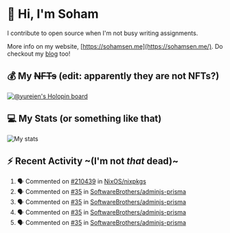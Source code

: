 # 👋 Hi, I'm Soham

I contribute to open source when I'm not busy writing assignments.

More info on my website, [https://sohamsen.me](https://sohamsen.me/). Do checkout my [blog](https://blog.sohamsen.me/) too!

## 💰 My ~~NFTs~~ (edit: apparently they are not NFTs?)

[![@yureien's Holopin board](https://holopin.io/api/user/board?user=yureien)](https://holopin.io/@yureien)

## 💻 My Stats (or something like that)

![My stats](https://github-readme-stats.vercel.app/api?username=Yureien&count_private=true&show_icons=true&theme=dracula)

## ⚡️ Recent Activity ~(I'm not _that_ dead)~

<!--START_SECTION:activity-->
1. 🗣 Commented on [#210439](https://github.com/NixOS/nixpkgs/issues/210439) in [NixOS/nixpkgs](https://github.com/NixOS/nixpkgs)
2. 🗣 Commented on [#35](https://github.com/SoftwareBrothers/adminjs-prisma/issues/35) in [SoftwareBrothers/adminjs-prisma](https://github.com/SoftwareBrothers/adminjs-prisma)
3. 🗣 Commented on [#35](https://github.com/SoftwareBrothers/adminjs-prisma/issues/35) in [SoftwareBrothers/adminjs-prisma](https://github.com/SoftwareBrothers/adminjs-prisma)
4. 🗣 Commented on [#35](https://github.com/SoftwareBrothers/adminjs-prisma/issues/35) in [SoftwareBrothers/adminjs-prisma](https://github.com/SoftwareBrothers/adminjs-prisma)
5. 🗣 Commented on [#35](https://github.com/SoftwareBrothers/adminjs-prisma/issues/35) in [SoftwareBrothers/adminjs-prisma](https://github.com/SoftwareBrothers/adminjs-prisma)
<!--END_SECTION:activity-->
